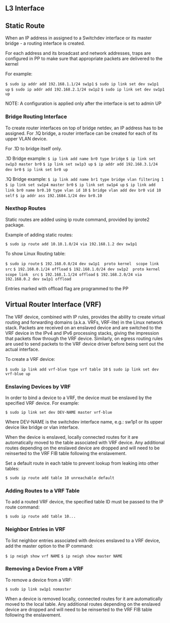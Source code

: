 ## L3 Interface

## Static Route
When an IP address in assigned to a Switchdev interface or its master bridge - a routing interface is created. 

For each address and its broadcast and network addresses, traps are configured in PP to make sure that appropriate packets are delivered to the kernel 

For example:

`$ sudo ip addr add 192.168.1.1/24 sw1p1`
`$ sudo ip link set dev sw1p1 up`
`$ sudo ip addr add 192.168.2.1/24 sw1p2`
`$ sudo ip link set dev sw1p1 up`

NOTE: A configuration is applied only after the interface is set to admin UP 

### Bridge Routing Interface

To create router interfaces on top of bridge netdev, an IP address has to be assigned. 
For .1Q bridge, a router interface can be created for each of its upper VLAN device.

For .1D to bridge itself only. 

.1D Bridge example:
`$ ip link add name br0 type bridge`
`$ ip link set sw1p3 master br0`
`$ ip link set sw1p3 up`
`$ ip addr add 192.168.3.1/24 dev br0`
`$ ip link set br0 up`

.1Q Bridge example:
`$ ip link add name br1 type bridge vlan filtering 1`
`$ ip link set sw1p4 master br0`
`$ ip link set sw1p4 up`
`$ ip link add link br0 name br0.10 type vlan id 10`
`$ bridge vlan add dev br0 vid 10 self`
`$ ip addr ass 192.1684.1/24 dev br0.10`

### Nexthop Routes

Static routes are added using ip route command, provided by iprote2 package. 

Example of adding static routes:

`$ sudo ip route add 10.10.1.0/24 via 192.168.1.2 dev sw1p1`

To show Linux Routing table:

`$ sudo ip route`
`$ 192.168.0.0/24 dev sw1p1  proto kernel  scope link  src`
`$ 192.168.0.1/24 offload`
`$ 192.168.1.0/24 dev sw1p2  proto kernel  scope link  src`
`$ 192.168.1.1/24 offload`
`$ 192.168.2.0/24 via 192.168.0.2 dev sw1p1 offload`

Entries marked with offload flag are programmed to the PP 

 
## Virtual Router Interface (VRF)

The VRF device, combined with IP rules, provides the ability to create virtual routing and forwarding domains (a.k.a. VRFs, VRF-lite) in the Linux network stack. Packets are received on an enslaved device and are switched to the VRF device in the IPv4 and IPv6 processing stacks, giving the impression that packets flow through the VRF device. Similarly, on egress routing rules are used to send packets to the VRF device driver before being sent out the actual interface. 

To create a VRF device: 

`$ sudo ip link add vrf-blue type vrf table 10`
`$ sudo ip link set dev vrf-blue up`

### Enslaving Devices by VRF

In order to bind a device to a VRF, the device must be enslaved by the specified VRF device. For example:

`$ sudo ip link set dev DEV-NAME master vrf-blue`

   Where DEV-NAME is the switchdev interface name, e.g.: sw1p1 or its upper device like bridge or vlan interface. 

When the device is enslaved, locally connected routes for it are automatically moved to the table associated with VRF device. Any additional routes depending on the enslaved device are dropped and will need to be reinserted to the VRF FIB table following the enslavement. 

Set a default route in each table to prevent lookup from leaking into other tables:

`$ sudo ip route add table 10 unreachable default`

### Adding Routes to a VRF Table

To add a routed VRF device, the specified table ID must be passed to the IP route command:

`$ sudo ip route add table 10...`

### Neighbor Entries in VRF

To list neighbor entries associated with devices enslaved to a VRF device, add the master option to the IP command:

`$ ip neigh show vrf NAME`
`$ ip neigh show master NAME`

### Removing a Device From a VRF

To remove a device from a VRF:

`$ sudo ip link sw1p1 nomaster`

When a device is removed locally, connected routes for it are automatically moved to the local table. Any additional routes depending on the enslaved device are dropped and will need to be reinserted to the VRF FIB table following the enslavement. 
